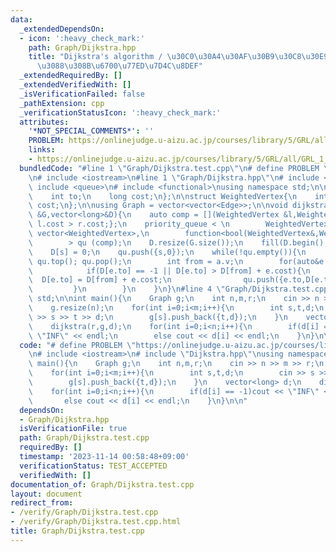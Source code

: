 ```yaml
---
data:
  _extendedDependsOn:
  - icon: ':heavy_check_mark:'
    path: Graph/Dijkstra.hpp
    title: "Dijkstra's algorithm / \u30C0\u30A4\u30AF\u30B9\u30C8\u30E9\u6CD5\u306B\
      \u3088\u308B\u6700\u77ED\u7D4C\u8DEF"
  _extendedRequiredBy: []
  _extendedVerifiedWith: []
  _isVerificationFailed: false
  _pathExtension: cpp
  _verificationStatusIcon: ':heavy_check_mark:'
  attributes:
    '*NOT_SPECIAL_COMMENTS*': ''
    PROBLEM: https://onlinejudge.u-aizu.ac.jp/courses/library/5/GRL/all/GRL_1_A
    links:
    - https://onlinejudge.u-aizu.ac.jp/courses/library/5/GRL/all/GRL_1_A
  bundledCode: "#line 1 \"Graph/Dijkstra.test.cpp\"\n# define PROBLEM \"https://onlinejudge.u-aizu.ac.jp/courses/library/5/GRL/all/GRL_1_A\"\
    \n# include <iostream>\n#line 1 \"Graph/Dijkstra.hpp\"\n# include <vector>\n#\
    \ include <queue>\n# include <functional>\nusing namespace std;\n\nstruct Edge{\n\
    \    int to;\n    long cost;\n};\n\nstruct WeightedVertex{\n    int v;\n    long\
    \ cost;\n};\n\nusing Graph = vector<vector<Edge>>;\n\nvoid dijkstra(int s,Graph\
    \ &G,vector<long>&D){\n    auto comp = [](WeightedVertex &l,WeightedVertex &r){return\
    \ l.cost > r.cost;};\n    priority_queue < \n        WeightedVertex,\n       \
    \ vector<WeightedVertex>,\n        function<bool(WeightedVertex&,WeightedVertex&)>\n\
    \        > qu (comp);\n    D.resize(G.size());\n    fill(D.begin(),D.end(),-1);\n\
    \    D[s] = 0;\n    qu.push({s,0});\n    while(!qu.empty()){\n        auto a =\
    \ qu.top(); qu.pop();\n        int from = a.v;\n        for(auto&e:G[from]){\n\
    \            if(D[e.to] == -1 || D[e.to] > D[from] + e.cost){\n              \
    \  D[e.to] = D[from] + e.cost;\n                qu.push({e.to,D[e.to]});\n   \
    \         }\n        }\n    }\n}\n#line 4 \"Graph/Dijkstra.test.cpp\"\nusing namespace\
    \ std;\n\nint main(){\n    Graph g;\n    int n,m,r;\n    cin >> n >> m >> r;\n\
    \    g.resize(n);\n    for(int i=0;i<m;i++){\n        int s,t,d;\n        cin\
    \ >> s >> t >> d;\n        g[s].push_back({t,d});\n    }\n    vector<long> d;\n\
    \    dijkstra(r,g,d);\n    for(int i=0;i<n;i++){\n        if(d[i] == -1)cout <<\
    \ \"INF\" << endl;\n        else cout << d[i] << endl;\n    }\n}\n\n"
  code: "# define PROBLEM \"https://onlinejudge.u-aizu.ac.jp/courses/library/5/GRL/all/GRL_1_A\"\
    \n# include <iostream>\n# include \"Dijkstra.hpp\"\nusing namespace std;\n\nint\
    \ main(){\n    Graph g;\n    int n,m,r;\n    cin >> n >> m >> r;\n    g.resize(n);\n\
    \    for(int i=0;i<m;i++){\n        int s,t,d;\n        cin >> s >> t >> d;\n\
    \        g[s].push_back({t,d});\n    }\n    vector<long> d;\n    dijkstra(r,g,d);\n\
    \    for(int i=0;i<n;i++){\n        if(d[i] == -1)cout << \"INF\" << endl;\n \
    \       else cout << d[i] << endl;\n    }\n}\n\n"
  dependsOn:
  - Graph/Dijkstra.hpp
  isVerificationFile: true
  path: Graph/Dijkstra.test.cpp
  requiredBy: []
  timestamp: '2023-11-14 00:58:48+09:00'
  verificationStatus: TEST_ACCEPTED
  verifiedWith: []
documentation_of: Graph/Dijkstra.test.cpp
layout: document
redirect_from:
- /verify/Graph/Dijkstra.test.cpp
- /verify/Graph/Dijkstra.test.cpp.html
title: Graph/Dijkstra.test.cpp
---
```

